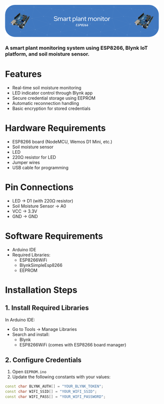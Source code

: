 ![github-header-image.png](github-header-image.png)

### A smart plant monitoring system using ESP8266, Blynk IoT platform, and soil moisture sensor.

# Features
- Real-time soil moisture monitoring
- LED indicator control through Blynk app
- Secure credential storage using EEPROM
- Automatic reconnection handling
- Basic encryption for stored credentials

# Hardware Requirements
- ESP8266 board (NodeMCU, Wemos D1 Mini, etc.)
- Soil moisture sensor
- LED
- 220Ω resistor for LED
- Jumper wires
- USB cable for programming

# Pin Connections
- LED → D1 (with 220Ω resistor)
- Soil Moisture Sensor → A0
- VCC → 3.3V
- GND → GND

# Software Requirements
- Arduino IDE
- Required Libraries:
  - ESP8266WiFi
  - BlynkSimpleEsp8266
  - EEPROM

# Installation Steps

## 1. Install Required Libraries
In Arduino IDE:
- Go to Tools → Manage Libraries
- Search and install:
  - Blynk
  - ESP8266WiFi (comes with ESP8266 board manager)

## 2. Configure Credentials
1. Open `EEPROM.ino`
2. Update the following constants with your values:
```cpp
const char BLYNK_AUTH[] = "YOUR_BLYNK_TOKEN";
const char WIFI_SSID[] = "YOUR_WIFI_SSID";
const char WIFI_PASS[] = "YOUR_WIFI_PASSWORD";
```